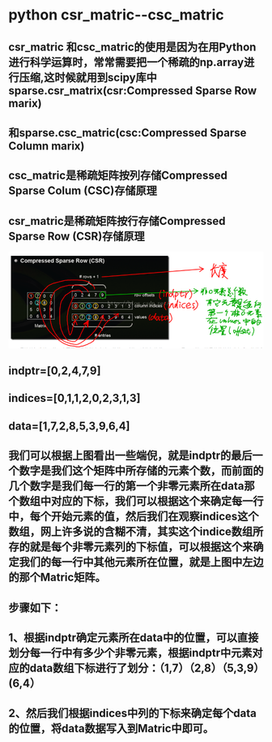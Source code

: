 # **python csr_matric--csc_matric**

## csr_matric 和csc_matric的使用是因为在用Python进行科学运算时，常常需要把一个稀疏的np.array进行压缩,这时候就用到scipy库中sparse.csr_matrix(csr:Compressed Sparse Row marix) 

## 和sparse.csc_matric(csc:Compressed Sparse Column marix)

## csc_matric是稀疏矩阵按列存储Compressed Sparse Colum (CSC)存储原理

## csr_matric是稀疏矩阵按行存储Compressed Sparse Row (CSR)存储原理

![1](1.png)

## indptr=[0,2,4,7,9]

## indices=[0,1,1,2,0,2,3,1,3]

## data=[1,7,2,8,5,3,9,6,4]

## 我们可以根据上图看出一些端倪，就是indptr的最后一个数字是我们这个矩阵中所存储的元素个数，而前面的几个数字是我们每一行的第一个非零元素所在data那个数组中对应的下标，我们可以根据这个来确定每一行中，每个开始元素的值，然后我们在观察indices这个数组，网上许多说的含糊不清，其实这个indice数组所存的就是每个非零元素列的下标值，可以根据这个来确定我们的每一行中其他元素所在位置，就是上图中左边的那个Matric矩阵。

## 步骤如下：

## 1、根据indptr确定元素所在data中的位置，可以直接划分每一行中有多少个非零元素，根据indptr中元素对应的data数组下标进行了划分：（1,7）（2,8）（5,3,9）(6,4）

## 2、然后我们根据indices中列的下标来确定每个data的位置，将data数据写入到Matric中即可。



## 